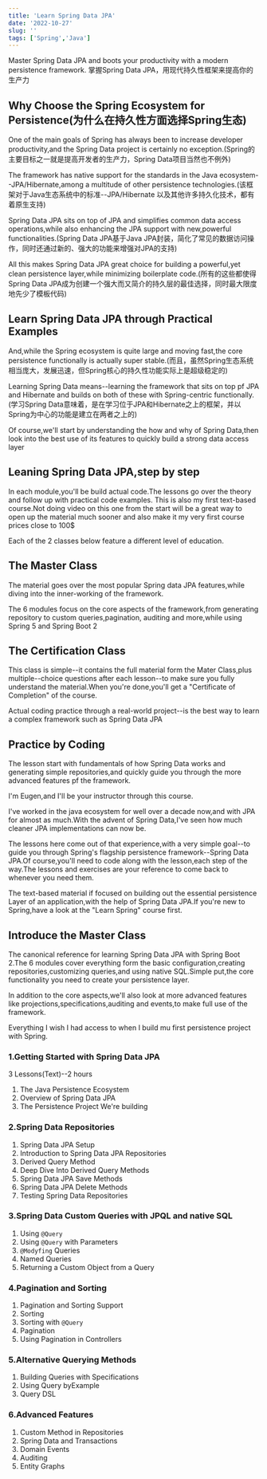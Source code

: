 ```yaml
---
title: 'Learn Spring Data JPA'
date: '2022-10-27'
slug: ''
tags: ['Spring','Java']
---
```


Master Spring Data JPA and boots your productivity with a modern persistence framework.
掌握Spring Data JPA，用现代持久性框架来提高你的生产力

## Why Choose the Spring Ecosystem for Persistence(为什么在持久性方面选择Spring生态)

One of the main goals of Spring has always been to increase developer productivity,and the Spring Data project is 
certainly no exception.(Spring的主要目标之一就是提高开发者的生产力，Spring Data项目当然也不例外)

The framework has native support for the standards in the Java ecosystem--JPA/Hibernate,among a multitude of other 
persistence technologies.(该框架对于Java生态系统中的标准--JPA/Hibernate 以及其他许多持久化技术，都有着原生支持)

Spring Data JPA sits on top of JPA and simplifies common data access operations,while also enhancing the JPA support 
with new,powerful functionalities.(Spring Data JPA基于Java JPA封装，简化了常见的数据访问操作，同时还通过新的、强大的功能来增强对JPA的支持)

All this makes Spring Data JPA great choice for building a powerful,yet clean persistence layer,while minimizing 
boilerplate code.(所有的这些都使得Spring Data JPA成为创建一个强大而又简介的持久层的最佳选择，同时最大限度地先少了模板代码)

## Learn Spring Data JPA through Practical Examples

And,while the Spring ecosystem is quite large and moving fast,the core persistence functionally is actually super 
stable.(而且，虽然Spring生态系统相当庞大，发展迅速，但Spring核心的持久性功能实际上是超级稳定的)

Learning Spring Data means--learning the framework that sits on top pf JPA and Hibernate and builds on both of these 
with Spring-centric functionally.(学习Spring Data意味着，是在学习位于JPA和Hibernate之上的框架，并以Spring为中心的功能是建立在两者之上的)

Of course,we'll start by understanding the how and why of Spring Data,then look into the best use of its features to 
quickly build a strong data access layer

## Leaning Spring Data JPA,step by step

In each module,you'll be build actual code.The lessons go over the theory and follow up with practical code examples.
This is also my first text-based course.Not doing video on this one from the start will be a great way to open up 
the material much sooner and also make it my very first course prices close to 100$

Each of the 2 classes below feature a different level of education.

## The Master Class

The material goes over the most popular Spring data JPA features,while diving into the inner-working of the framework.

The 6 modules focus on the core aspects of the framework,from generating repository to custom queries,pagination,
auditing and more,while using Spring 5 and Spring Boot 2

## The Certification Class

This class is simple--it contains the full material form the Mater Class,plus multiple--choice questions after each 
lesson--to make sure you fully understand the material.When you're done,you'll get a "Certificate of Completion" of 
the course.

Actual coding practice through a real-world project--is the best way to learn a complex framework such as Spring 
Data JPA

## Practice by Coding

The lesson start with fundamentals of how Spring Data works and generating simple repositories,and quickly guide you 
through the more advanced features pf the framework.

I'm Eugen,and I'll be your instructor through this course.

I've worked in the java ecosystem for well over a decade now,and with JPA for almost as much.With the advent of 
Spring Data,I've seen how much cleaner JPA implementations can now be.

The lessons here come out of that experience,with a very simple goal--to guide you through Spring's flagship 
persistence framework--Spring Data JPA.Of course,you'll need to code along with the lesson,each step of the way.The 
lessons and exercises are your reference to come back to whenever you need them.

The text-based material if focused on building out the essential persistence Layer of an application,with the help 
of Spring Data JPA.If you're new to Spring,have a look at the "Learn Spring" course first.

## Introduce the Master Class

The canonical reference for learning Spring Data JPA with Spring Boot 2.The 6 modules cover everything form the 
basic configuration,creating repositories,customizing queries,and using native SQL.Simple put,the core 
functionality you need to create your persistence layer.

In addition to the core aspects,we'll also look at more advanced features like projections,specifications,auditing 
and events,to make full use of the framework.

Everything I wish I had access to when I build mu first persistence project with Spring.

### 1.Getting Started with Spring Data JPA

3 Lessons(Text)--2 hours

1. The Java Persistence Ecosystem
2. Overview of Spring Data JPA
3. The Persistence Project We're building

### 2.Spring Data Repositories

1. Spring Data JPA Setup
2. Introduction to Spring Data JPA Repositories
3. Derived Query Method
4. Deep Dive Into Derived Query Methods
5. Spring Data JPA Save Methods
6. Spring Data JPA Delete Methods
7. Testing Spring Data Repositories

### 3.Spring Data Custom Queries with JPQL and native SQL

1. Using `@Query`
2. Using `@Query` with Parameters
3. `@Modyfing` Queries
4. Named Queries
5. Returning a Custom Object from a Query

### 4.Pagination and Sorting

1. Pagination and Sorting Support
2. Sorting
3. Sorting with `@Query`
4. Pagination
5. Using Pagination in Controllers

### 5.Alternative Querying Methods

1. Building Queries with Specifications
2. Using Query byExample
3. Query DSL

### 6.Advanced Features

1. Custom Method in Repositories
2. Spring Data and Transactions
3. Domain Events
4. Auditing
5. Entity Graphs
